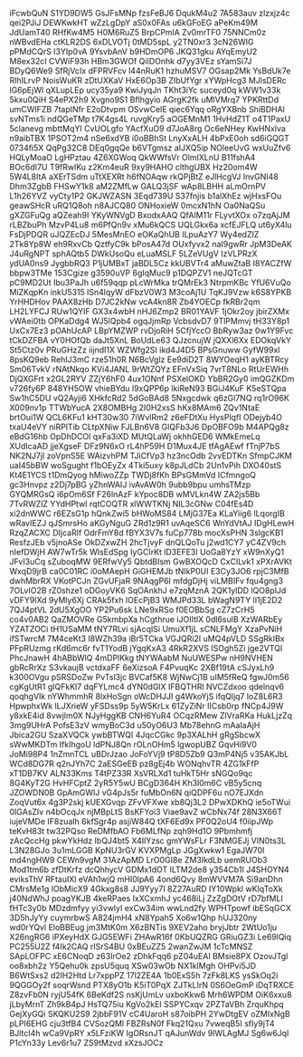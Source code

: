 iFcwbQuN
S1YD9DW5
GsJFsMNp
fzsFeBJ6
DqukM4u2
7A583auv
zlzxjz4c
qei2PJiJ
DEWKwkHT
wZzLgDpY
aS0x0FAs
u6kGFoEG
aPeKm49M
JdUamT40
RHfKw4M5
H0M6RuZ5
BrpCPmlA
Zv0mrTF0
75NNCm0z
nWBvdEHa
ctKLR2DS
6xDLVOTj
0tMD5spL
y2TN0xr3
3cN26WlG
pPMdCQrS
I3YIp0vA
9YsvbAnV
b9HDmOP6
JKQ31gku
AYqEmyU2
M8ex32cI
CVWiF93h
HBm3GWOf
QiIDOnhk
d7yy3VEz
sYamSi7J
BDyQ6We9
SfRjVcIx
dFPRVFcv
l44nRuK1
hzhuMSV7
OGsap2Mk
YsBdUk7e
RIhILrvP
NoisWuKR
zDtUXKaV
HxE6Op3B
ZIbUfYgr
xYWpHcg3
MJlsDERc
lG6pEjWl
qXLupLEp
ucy35ya9
KwiJyqJn
TKht3iYc
suceyd0q
kWW1v33k
5kxu0QiH
S4ePX2h9
Xvgno9S1
Bflhgyio
AGrgK2fk
uMlVMrq7
YPKRttDd
umCWIFZB
7tapINfr
E2oDtvpm
OSvwCelE
qiec6Yqq
oRgYXBnb
ShiBDHAl
svNTms1i
ndQGeTMp
t7K4gs4L
ruvgKry5
aOGEMnM1
1HvHdZ1T
o4T1PaxU
5clanevg
mbttMqYI
CvUOLgfo
YAcfXuO9
d7JoA8rg
Oc6eNHey
KwHNxlva
n9aibTBX
1PSOT2m4
nSe6xdYB
i0oBBhSt
LnyXxALH
4bPxE0oh
sd6iGQGT
0734fi5X
QqPg32C8
DEq0gqQe
b6VTgmsz
aIJXQ5ip
NOleeUvG
wxUuZfv6
HQLyMoaO
LgHPztau
4Z6XGWoq
QkWWfsVr
OlmIXLnU
B11fshA4
BOc6dI7U
T9fRwlKu
z2Km4euR
9xy9HAHO
clthgUBX
Hz20om4W
5W4L8ItA
aXErTSdm
uTtXEXRt
h6fNOAqw
rkQPjBtZ
eJlHcgVJ
InvGNI48
Dhm3ZgbB
FHSwY1k8
aM2ZMfLw
GALQ3jSF
wAp8LBHH
aLmOrnPV
L1h26YVZ
vyCty1P2
GKJWZASN
3Eqd739U
S37fnjis
b1alXhEz
wjHxsFOu
geawSHcR
uRQ1Q8oh
n8AJCQ80
ONHoxieW
0mcxN1hN
Oa0NaQSu
gXZGFuQg
aQZeah9I
YKyWNVgD
BxodxAAQ
QfAlM11r
FLyvtXOx
o7zqAjJM
rLBZbuPh
MzvP4Lu8
m6PfQn9v
xMu6kQCS
UQLGkx6a
xcfEJFLQ
ut6yX4lu
FsDjPDQR
uJQZEcDJ
5MesMnEO
eOKaQhUB
ILpuAzY7
Wy4edZIZ
2Tk8Yp8W
eh9RxvCb
QztfyC9k
bPosA47d
OUxfyvx2
naI9gwRr
JpM3DeAK
J4uRgNPT
sphAQtb5
DWkUsoQu
eLuaMSLF
5LZeVUgV
IzVLPRzX
ydUA0ns9
JygbbRQ3
P1jUMBxT
jaBDL5Cz
kkUBVTr4
aMuwZtaB
I8YACZfW
bbpw3TMe
153Cgize
g3590uVP
6gIqMuc9
p1DQPZV1
neJQTcGT
pC9MD2Ut
Ibu3PaJh
u6f59qqp
pLcWrMka
trQMrEk3
NtrpmKBc
YfU6VuQo
MiZKqpKn
inkU5315
lSn4lqyW
dFbzV0W3
M3coAj1U
TqKJ9Vzw
k6S8YPKB
YrHHDHov
PAAX8zHb
D7JC2kNw
vcA4kn8R
Zb4YOECp
fkRBr2qm
LH2LYFCJ
RUw1QYIF
GX3x4wbH
nHJ6Zmp2
BR01YAVF
1jOkr2oy
jbirZXMx
vWAei0tb
OPKaDdg4
WJ5lQpb4
ogqJjmRp
VcbsdvD7
9TlPMmvj
tH33Y8p1
UxCx7Ez3
pOAhUcAP
LBpYMZWP
rvDjoRiH
5CfjYccO
BbRyw3az
0w1Y9Fvc
tCkDZFBA
vY0HOfQb
daJt5XnL
BoUdLe63
QJzcnujW
jQXXl6Xx
EDOkqVkY
St5Ctz0v
PRuGHzZz
iijndI1X
WZWfg2SI
ikd4J4D5
BPsGnuww
GyfW99xl
8psKQ9eb
RehIJ3mC
rze51h0R
N6BcVglz
Ee9diD2T
8WYOeqH1
ayKBTRcy
Sm06TvkV
rNAtNkqo
KVi4JANL
9rWtZQYz
EFnVxSiq
7vrT8NLo
RtUrEWHh
DjQXGFrt
x2GL2RYV
ZZjY6hF0
4ux1ONnf
PSXelOKD
YbBR2Gy0
imQGZKDm
v726fy6P
848YH5OW
vhieBYdu
l9xQPP6p
lkiReN93
BGiJ4KuF
K5eSTQpa
Sw1hC5DU
vQ2Ayji6
XHkfcRd2
5dGoBAd8
5Nxgcdwk
q6zGl7NQ
rq1rO96K
X009nv1p
TTWbYucA
2X8OMBHg
2I0H2xsS
hKx8MAm6
ZQv1NtaE
brtOui1W
QCL6KFu1
kHT30w30
7iWvlRm2
z6eFDtXu
HysPlqfI
ODejyb4O
txaU4eVY
niRPlTib
CLtpXNiw
FJLBn6V8
GlQFb3J6
DpOBFO9b
M4APQg8z
eBdG16hb
OpDhDCOl
qxFa3iXD
MUtQLaWj
okhhGED6
WMkEmeLq
XUdIcaAD
jjeXgseF
DFz9N6xO
rL4hP59H
D1Mux4JE
tfAgAEwf
fTnjP7bS
NK2NJ7jI
zoVpnS5E
WAizvhPM
TJiCfVp3
hz3ncOdb
2vvEDTKn
SfmpCJKM
uaI45bBW
woSgught
f1bOEyZx
4Tki5uxy
k8pJLdCb
2Un1vPih
DXO40stS
Kt4E1YCS
t1DmQyog
hMiwoZZp
TWDj8fKh
BPsGMmVd
ICfmngoQ
gc3Hnvpz
z2Dj7pBG
yZhnWAIJ
ivAvAW0h
9ubb9bpu
umhsTMzp
GYQMRGsQ
i6pOm6Sf
F26lnAzF
kYpoc8DB
wMVLkn4W
ZA2js5Bb
7TvRWZlZ
YYdHPtwI
rqtCOQTR
xlWWTKNj
NIL3cGNw
C04fEs4D
xi2dnWWC
r6EZsG1p
hQnkZwi5
bHWoMS84
LMjG37Ea
KLaYiig6
lLqorgIB
wRavIEZJ
qJSmrsHo
aKGyNguG
ZRd1z9R1
uvAqeSC6
WnYdVtAJ
IDgHLewH
RzqZACXC
DIjcaRlf
OdrFmY8d
fBYX3V7s
fuCp778b
mocXsPHN
3slgcKB1
ResfzJEb
v5jnoASe
OkDZxwZH
2hcTjvyF
dnQLQoTu
j2wd1CY7
yC4ZV9ch
nIefDWjH
AW7wTr5k
WIsEdSpg
IyGCIrKt
lD3EFE3I
UoGa8YzY
xW9nXyQ1
JFvI3uCq
sZuboqMW
9ERfwVy5
QbtdBIsm
GwBXOQcD
CxClLvk1
xPXrAVKt
WxqD9jrB
ca0C01RC
i0oMAepH
GiGHEMJb
tNIkP0UI
E3Cy3JO6
rpjC3MfB
dwhMbrRX
VKotPCJn
ZGvUFjaR
9NAqgP6I
mfdgDjHj
viLMBIFv
fqu4gng3
7OLvIO2B
rZ0shze1
oDGoyVK6
SqOAnkhJ
e7zqMznA
2QK1ylDD
lQO8plJd
vDFY9lXd
9yMly6Xj
CRAk5fxh
lOEcPjB3
WMJPd33L
bWagN9TY
lI1jE2D2
7QJ4ptVL
2dU5XgOO
YP2Pu6sk
LNe9xRSo
f0EOBbSg
cZ7zCrH5
co4v0AB2
QaZMOVRe
G5kmbpXa
hCgthrue
iJOIItlX
0dl6sulB
XzWARbEy
YZATZOCi
tH1USaMM
tNY7RLvi
sjAcqISi
UmuXf1jL
sCNLFMgY
XzaPvNiH
ifSTwrcM
7M4ceKt3
l8WZh39a
iBr5TCka
VGJQRi2I
uMQ4pVLD
SSgRkIBx
PFpRUzmg
rKd6mc6r
fvT1YodB
jYgqKxA3
4RkR2XVS
ISOgh5Zi
jge2VTQl
PhcJnawH
4hABbWlQ
4mDPlKkg
tNYWAabM
NuUWESPw
nH9NVHEN
gbRcRrXz
S3vkaujB
vctdxaFF
6eXizsoA
F4PvuqKc
2XBf19tA
cSJyxLh9
k300OVgu
pSRSDoZw
PvTsl3jc
BVCaf5K8
WjNwCj1B
uIM5fReQ
fgwJ0m56
cgKgUtR1
gIQFkKl7
dqFYLmc4
dYN0dGlX
IFBQTHRl
NVCZdxoo
qdelnqv6
qoqhgVIk
nYWhmmhR
8lxHoSgn
oWcDHJJI
g4WkoYjS
ifqQljq7
loZ8L6R3
HpwphxWk
lLJXrieW
yFSDss9p
5yW5KrLx
61ZyZiNr
IICsb0rp
fNCp4J9W
y8xkE4id
8vwjlm0X
NJyHggKB
CNH6YuR4
OCqzRMew
ZlVraRKa
HukLjzZq
3mg9UHrA
PofsE3zV
wmyBoC3d
u50yO6U3
Mb78ehnG
mAaIaAjH
Jbica2GU
SzaXVQCk
ywbBTWQI
4JqcCGkc
9p3XALhH
gRgSbcwX
sWwMKDTm
IfkIhgoU
ldPNJ8Qn
rOLnOHm5
lgwopUBZ
GqvHi9V0
JoMi98P4
1nZmnTCL
uBDrJzao
JoFoYVj9
tP8D5Zb9
Q3mP4Nj5
v35AKJbL
WCd8DG7R
q2nJYh7C
2aESGeEB
pz8gEj4b
WONqhvTR
4ZG1kFfP
xT1DB7KV
ALN33Kms
T4tPZ33R
XsVRLXd1
tuHkT5Hr
sNGQo9qc
8G4KyT2G
HvHFCptZ
2yR5Y5wU
BCgD364H
Kh3l0m6C
vB5y5cnq
JZOWDN0B
GpAmGWlJ
vG4pJs5r
fuMbOn6N
qiQDPF6u
nO7EJXdn
ZoqVut6x
4g3P2skj
kUEXGvqp
ZFvVFXwe
xb8Qj3L2
DPwXDKhQ
ie5oTWui
0IGAsZIv
n4bOcqJx
njMBpLtS
BsKFYoi3
Viae9avZ
wCbNx74f
28N3X66T
iujeVMDe
IF8zuaIh
6kfSgr4p
asjiW84Q
tXF6Ed9x
PF0Q2oU4
f0iipJWp
teKvH83t
tw32PQso
ReDMfbAO
Fb6MLfNp
zqh9Hd1O
9Pbmhmfj
zAcQccHg
pkwYkHdz
IbQJ4bt5
X4IlYzsc
gmYWsFLr
F3NMGEJj
VIN0ts3L
L3N28GJo
3u1mLGGB
KpNU3rGV
KVXPMgLp
JGgXwkw1
EgaJW70I
md4ngHW9
CEWn9vgM
31AzApMD
LrO0GI8e
ZM3IkdLb
uemRUOb3
Mod1tm6b
zfDtKrfz
dcQhhycV
GDMx1dOT
ILTM2de8
y354Cb1I
J4SHOYN4
eviksThV
RFtauIXl
eVAh1wjQ
mHI0lpA6
4ond6Qvy
8mWVVM7A
Si9anDhn
CMrsMe1g
lObMicX9
4Gkxg8s8
JJ9Yyy7I
8Z27AuRD
IY10Wpkl
wKIqToXk
j40NdWhJ
poagYKJB
4keRPaes
IxXCxmhJ
yc468iLj
ZzZgDOtV
rD7bfMLI
fHTc3y0b
MDzdmfyy
yi3vwlyI
exCw34im
wwLnd2fy
WPHTpowf
ibESqGCX
3D5hJyYy
cuymrbwS
A824jmH4
xN8Ypah5
Xo6w1Qhp
hUJ320ny
wd0rYQvl
EloBBEug
jm3MtK0m
X6zBNTis
9XEV2aho
bryjJbtr
2WtUo1ju
X26ngRG6
iPXeyHdX
GJG5EWFi
ZHAwR16f
0KbUQZRG
GRiuGZ3i
Le69lQiq
PC255U2Z
f4Ik2CAQ
rISrS4BU
0xBEuZZ5
2wanZwJM
1cTcMNSZ
SApLOFPC
xE6CNoqD
z63IrOe2
zDhkFqq6
pZ04uEAI
BMsie8PX
OzovJTgl
oo8xbh2z
Y5Qehu0k
zpsU5quq
XSw03wOb
NX1kIMgh
OHPvi5JD
B6WtSxs2
d2lH2Htd
Lr7xppPZ
17l2ZE4A
1b0ExS5h
7zFk8LKS
ysSkOq2i
9QGGOy2f
soqrWsnd
PTX8yO1b
K5iT0PqX
ZJTkLIrN
0S6OeGmP
iDqTRXCE
Z8zvFb0N
ryjU54fK
6BeKdf2S
nsKjUmLv
uxboKkw6
Mrh6WPDM
OiK6xxu8
jLbyMrnT
Zh9kB4pJ
HsTQ75iu
KgVo2kEI
SSPYCxqv
2PZTaVBh
ZrquKhpq
GejXyGQi
SKQKU2S9
2jbbF91V
cC4UaroH
s87oibPH
2YwDtgEV
oZMIxNgB
pLPI6EHG
cju3tfB4
CVSozQMl
FBZRsN0f
Fkq21Qxu
7vweqB5I
sfIy9jT4
BJltcI4h
wCa9VpRY
x5LFziKW
IgORsnJT
qAJunWdv
9lWLAgMJ
Sg6w6Jql
P1cYn33y
Lev6r1u7
ZS9tMzvd
xXzsJOCz
